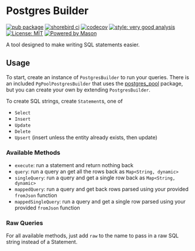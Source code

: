 # Postgres Builder

[![pub package](https://img.shields.io/pub/v/postgres_builder.svg)](https://pub.dev/packages/postgres_builder)
[![shorebird ci](https://api.shorebird.dev/api/v1/github/mtwichel/dart_postgres_builder/badge.svg)](https://console.shorebird.dev/ci)
[![codecov](https://codecov.io/gh/mtwichel/dart_postgres_builder/graph/badge.svg?token=EGXZKAH78S)](https://codecov.io/gh/mtwichel/dart_postgres_builder)
[![style: very good analysis][very_good_analysis_badge]][very_good_analysis_link]
[![License: MIT][license_badge]][license_link]
[![Powered by Mason](https://img.shields.io/endpoint?url=https%3A%2F%2Ftinyurl.com%2Fmason-badge)](https://github.com/felangel/mason)

A tool designed to make writing SQL statements easier.

## Usage

To start, create an instance of `PostgresBuilder` to run your queries. There is an included `PgPoolPostgresBuilder` that uses the [postgres_pool](https://pub.dev/packages/postgres_pool) package, but you can create your own by extending `PostgresBuilder`.

To create SQL strings, create `Statement`s, one of

- `Select`
- `Insert`
- `Update`
- `Delete`
- `Upsert` (insert unless the entity already exists, then update)

### Available Methods

- `execute`: run a statement and return nothing back
- `query`: run a query an get all the rows back as `Map<String, dynamic>`
- `singleQuery`: run a query and get a single row back as `Map<String, dynamic>`
- `mappedQuery`: run a query and get back rows parsed using your provided `fromJson` function
- `mappedSingleQuery`: run a query and get a single row parsed using your provided `fromJson` function

### Raw Queries

For all available methods, just add `raw` to the name to pass in a raw SQL string instead of a Statement.

[license_badge]: https://img.shields.io/badge/license-MIT-blue.svg
[license_link]: https://opensource.org/licenses/MIT
[mason_link]: https://github.com/felangel/mason
[very_good_analysis_badge]: https://img.shields.io/badge/style-very_good_analysis-B22C89.svg
[very_good_analysis_link]: https://pub.dev/packages/very_good_analysis
[very_good_coverage_link]: https://github.com/marketplace/actions/very-good-coverage
[very_good_workflows_link]: https://github.com/VeryGoodOpenSource/very_good_workflows
[ci_badge]: https://github.com/Morel-Tech/dart_postgres_builder/actions/workflows/postgres_builder_verify_and_test.yaml/badge.svg?branch=main
[ci_link]: https://github.com/Morel-Tech/dart_postgres_builder/actions/workflows/postgres_builder_verify_and_test.yaml
[coverage_badge]: https://img.shields.io/badge/coverage-100%25-brightgreen
